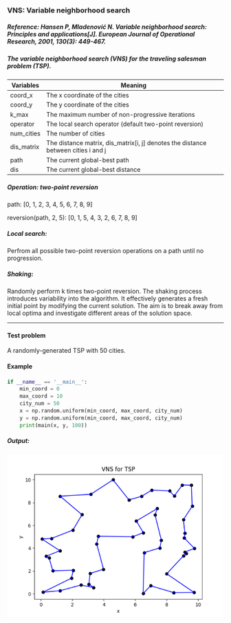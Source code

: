 ### VNS: Variable neighborhood search

##### Reference: Hansen P, Mladenović N. Variable neighborhood search: Principles and applications[J]. European Journal of Operational Research, 2001, 130(3): 449-467.

##### The variable neighborhood search (VNS) for the traveling salesman problem (TSP).

| Variables  | Meaning                                                      |
| ---------- | ------------------------------------------------------------ |
| coord_x    | The x coordinate of the cities                               |
| coord_y    | The y coordinate of the cities                               |
| k_max      | The maximum number of non-progressive iterations             |
| operator   | The local search operator (default two-point reversion)      |
| num_cities | The number of cities                                         |
| dis_matrix | The distance matrix, dis_matrix[i, j] denotes the distance between cities i and j |
| path       | The current global-best path                                 |
| dis        | The current global-best distance                             |

##### Operation: two-point reversion

path: [0, 1, 2, 3, 4, 5, 6, 7, 8, 9]

reversion(path, 2, 5): [0, 1, 5, 4, 3, 2, 6, 7, 8, 9]

##### Local search: 

Perfrom all possible two-point reversion operations on a path until no progression.

##### Shaking: 

Randomly perform k times two-point reversion. The shaking process introduces variability into the algorithm. It effectively generates a fresh initial point by modifying the current solution. The aim is to break away from local optima and investigate different areas of the solution space.

-------

#### Test problem

A randomly-generated TSP with 50 cities.

#### Example

```python
if __name__ == '__main__':
    min_coord = 0
    max_coord = 10
    city_num = 50
    x = np.random.uniform(min_coord, max_coord, city_num)
    y = np.random.uniform(min_coord, max_coord, city_num)
    print(main(x, y, 100))
```

##### Output:

![](https://github.com/Xavier-MaYiMing/Variable-Neighborhood-Search/blob/main/VNS%20for%20TSP.png)



